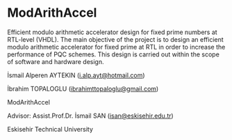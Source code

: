 # ModArithAccel

Efficient modulo arithmetic accelerator design for fixed prime numbers at RTL-level (VHDL).
The main objective of the project is to design an efficient modulo arithmetic accelerator for fixed prime at RTL in order to increase the performance of PQC schemes. This design is carried out within the scope of software and hardware design.

İsmail Alperen AYTEKIN (i.alp.ayt@hotmail.com)


İbrahim TOPALOGLU (ibrahimttopaloglu@gmail.com)


ModArithAccel


Advisor: Assist.Prof.Dr. İsmail SAN (isan@eskisehir.edu.tr)

Eskisehir Technical University
